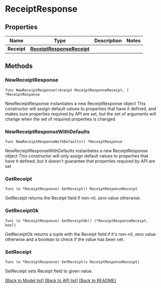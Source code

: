 # ReceiptResponse

## Properties

Name | Type | Description | Notes
------------ | ------------- | ------------- | -------------
**Receipt** | [**ReceiptResponseReceipt**](ReceiptResponseReceipt.md) |  | 

## Methods

### NewReceiptResponse

`func NewReceiptResponse(receipt ReceiptResponseReceipt, ) *ReceiptResponse`

NewReceiptResponse instantiates a new ReceiptResponse object
This constructor will assign default values to properties that have it defined,
and makes sure properties required by API are set, but the set of arguments
will change when the set of required properties is changed

### NewReceiptResponseWithDefaults

`func NewReceiptResponseWithDefaults() *ReceiptResponse`

NewReceiptResponseWithDefaults instantiates a new ReceiptResponse object
This constructor will only assign default values to properties that have it defined,
but it doesn't guarantee that properties required by API are set

### GetReceipt

`func (o *ReceiptResponse) GetReceipt() ReceiptResponseReceipt`

GetReceipt returns the Receipt field if non-nil, zero value otherwise.

### GetReceiptOk

`func (o *ReceiptResponse) GetReceiptOk() (*ReceiptResponseReceipt, bool)`

GetReceiptOk returns a tuple with the Receipt field if it's non-nil, zero value otherwise
and a boolean to check if the value has been set.

### SetReceipt

`func (o *ReceiptResponse) SetReceipt(v ReceiptResponseReceipt)`

SetReceipt sets Receipt field to given value.



[[Back to Model list]](../README.md#documentation-for-models) [[Back to API list]](../README.md#documentation-for-api-endpoints) [[Back to README]](../README.md)


